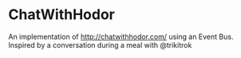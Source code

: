 # ChatWithHodor

An implementation of http://chatwithhodor.com/ using an Event Bus.
Inspired by a conversation during a meal with @trikitrok
